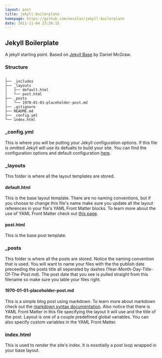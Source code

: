 ```yaml
---
layout: post
title: jekyll-boilerplate
homepage: https://github.com/necolas/jekyll-boilerplate
date: 2011-11-04 23:26:15
---
```

## Jekyll Boilerplate

A jekyll starting point. Based on [Jekyll Base](https://github.com/danielmcgraw/Jekyll-Base)
by Daniel McGraw.

### Structure

```
.
├── _includes
├── _layouts
│   ├── default.html
│   └── post.html
├── _posts
│   └── 1970-01-01-placeholder-post.md
├── .gitignore
├── README.md
├── _config.yml
└── index.html
```

### _config.yml

This is where you will be putting your Jekyll configuration options. If this
file is omitted Jekyll will use its defualts to build your site. You can find
the configuration options and default configuration
[here](https://github.com/mojombo/jekyll/wiki/configuration).

### _layouts

This folder is where all the layout templates are stored.

#### default.html

This is the base layout template. There are no naming conventions, but if you
choose to change this file's name make sure you update all the layout
references in your file's YAML Front Matter blocks. To learn more about the use
of YAML Front Matter check out [this
page](https://github.com/mojombo/jekyll/wiki/yaml-front-matter).

#### post.html

This is the base post template.

### _posts

This folder is where all the posts are stored. Notice the naming convention
that is used. You will want to name your files with the the publish date
preceeding the posts title all seperated by dashes
(Year-Month-Day-Title-Of-The-Post.md). The post date that you see is pulled
straight from this filename so make sure you lable your files right.

#### 1970-01-01-placeholder-post.md

This is a simple blog post using markdown. To learn more about markdown check
out the [markdown syntax
documentation](http://daringfireball.net/projects/markdown/syntax). Also notice
that there is YAML Front Matter in this file specifying the layout it will use
and the title of the post. Layout is one of a couple predefined global
variables. You can also specify custom variables in the YAML Front Matter.

### index.html

This is used to render the site's index. It is essntially a post loop wrapped
in your base layout.

